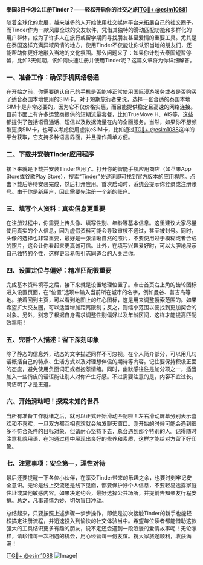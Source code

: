 **泰国3日卡怎么注册Tinder？——轻松开启你的社交之旅[[TG💪+ @esim1088](https://t.me/s/esim1088)]**

随着全球化的发展，越来越多的人开始使用社交媒体平台来拓展自己的社交圈子。而Tinder作为一款风靡全球的交友软件，凭借其独特的滑动匹配功能和多样化的用户群体，成为了许多人在旅行或留学期间寻找朋友甚至爱情的重要工具。尤其是在泰国这样充满异域风情的地方，使用Tinder不仅能让你认识当地的朋友们，还能帮助你更好地融入当地的文化氛围。那么问题来了：如果你计划去泰国短暂停留，比如3天假期，该如何快速注册并使用Tinder呢？这篇文章将为你详细解答。

### **一、准备工作：确保手机网络畅通**

在开始之前，你需要确认自己的手机是否能够正常使用国际漫游服务或者是否购买了适合泰国本地使用的SIM卡。对于短期旅行者来说，选择一张合适的泰国本地SIM卡是非常必要的，因为它不仅价格实惠，而且能提供稳定且高速的网络连接。目前市面上有许多运营商提供的短期流量套餐，比如TrueMove H、AIS等，这些都提供了包括语音通话、短信以及数据流量在内的全面服务。当然，如果你不想频繁更换SIM卡，也可以考虑使用虚拟eSIM卡，比如通过[TG💪+ @esim1088](https://t.me/s/esim1088)这样的平台获取，它支持多种语言界面，并且操作简单方便。

### **二、下载并安装Tinder应用程序**

接下来就是下载并安装Tinder应用了。打开你的智能手机应用商店（如苹果App Store或谷歌Play Store），搜索“Tinder”关键词即可找到官方版本的应用程序。点击下载后等待安装完成，然后打开应用。首次启动时，系统会提示你登录或注册账号。由于你是新用户，因此需要先注册一个新的账户。

### **三、填写个人资料：真实信息更重要**

在注册过程中，你需要上传头像、填写性别、年龄等基本信息。这里建议大家尽量使用真实的个人信息，因为虚假资料可能会导致审核不通过，甚至被封号。同时，头像的选择也非常重要，最好是一张清晰自然的照片，不要使用过于模糊或者合成的照片，这会让你看起来更真诚可信。此外，在填写兴趣爱好时，可以大胆地展示自己独特的个性，这样更容易吸引志同道合的人关注你。

### **四、设置定位与偏好：精准匹配很重要**

完成基本资料填写之后，接下来就是设置地理位置了。点击首页右上角的齿轮图标进入设置页面，在“位置”选项中输入当前所在城市的名字，例如曼谷、普吉岛等地。接着回到主页，可以看到地图上的红心图标，这是用来调整搜索范围的。如果希望扩大交友圈，可以适当增加距离限制；反之，则缩小范围以便找到更加契合的对象。另外，别忘了根据自身需求调整性别偏好以及年龄区间，这样才能提高匹配效率哦！

### **五、完善个人描述：留下深刻印象**

除了静态的信息外，动态的文字描述同样不可忽视。在个人简介部分，可以用几句话概括自己的特点、生活方式以及对理想伴侣的期待等内容。记住要保持积极正面的态度，避免使用负面词汇或者抱怨情绪。同时，幽默感往往是加分项之一，适当加入一些俏皮的话语能让别人对你产生好感。不过需要注意的是，内容不宜过长，简洁明了才是王道。

### **六、开始滑动吧！探索未知的世界**

当所有准备工作就绪之后，就可以正式开始滑动匹配啦！左右滑动屏幕分别表示喜欢和不喜欢，一旦双方都互相喜欢就会触发聊天窗口。刚开始的时候可能会遇到很多不符合条件的目标对象，但请耐心坚持下去，总会遇到那个特别的人。记得随时注意礼貌用语，在沟通过程中展现出良好的修养和素质，这样才能给对方留下好印象。

### **七、注意事项：安全第一，理性对待**

最后还要提醒一下各位小伙伴，在享受Tinder带来的乐趣之余，也要时刻牢记安全意识。无论是线上交流还是线下见面，都要保护好个人信息，不要轻易透露家庭住址或其他敏感内容。如果决定约会，最好选择公共场所，并提前告知亲友行程安排。总之，凡事谨慎为妙，切勿盲目冲动。

总结起来，只要按照上述步骤一步步操作，即使是初次接触Tinder的新手也能轻松搞定注册流程，并迅速投入到愉快的社交体验当中。希望每位读者都能借助这款强大的工具结识更多有趣的朋友，说不定还会遇到一段浪漫的爱情故事呢！无论怎样，请珍惜每一次相遇的机会，用心经营每一份友谊。祝大家旅途顺利，收获满满！

[[TG💪+ @esim1088](https://t.me/s/esim1088) ![Image](https://i.postimg.cc/4NQfJmqS/Snipaste-2025-05-13-00-14-12.png)]